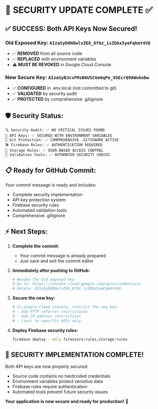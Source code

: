 # 🔐 SECURITY UPDATE COMPLETE ✅

## ✅ **SUCCESS: Both API Keys Now Secured!**

### **Old Exposed Key**: `AIzaSyD8NOwlvZE6_6fAz_isZDAx5yeFqkmt4VQ`
- ✅ **REMOVED** from all source code
- ✅ **REPLACED** with environment variables
- ⚠️ **MUST BE REVOKED** in Google Cloud Console

### **New Secure Key**: `AIzaSyBJcvFMsB6USCGe6qPe_VGEcrQ9AWuhobw`
- ✅ **CONFIGURED** in .env.local (not committed to git)
- ✅ **VALIDATED** by security audit
- ✅ **PROTECTED** by comprehensive .gitignore

## 🛡️ **Security Status:**
```
🔍 Security Audit: ✅ NO CRITICAL ISSUES FOUND
🔐 API Keys: ✅ SECURED WITH ENVIRONMENT VARIABLES
🚫 Git Protection: ✅ COMPREHENSIVE .GITIGNORE ACTIVE
🛠️ Firebase Rules: ✅ AUTHENTICATION REQUIRED
📁 Storage Rules: ✅ USER-BASED ACCESS CONTROL
🔧 Validation Tools: ✅ AUTOMATED SECURITY CHECKS
```

## 📋 **Ready for GitHub Commit:**

Your commit message is ready and includes:
- Complete security implementation
- API key protection system
- Firebase security rules
- Automated validation tools
- Comprehensive .gitignore

## ⚡ **Next Steps:**

1. **Complete the commit:**
   - Your commit message is already prepared
   - Just save and exit the commit editor

2. **Immediately after pushing to GitHub:**
   ```bash
   # Revoke the old exposed key
   # Go to: https://console.cloud.google.com/apis/credentials
   # Delete: AIzaSyD8NOwlvZE6_6fAz_isZDAx5yeFqkmt4VQ
   ```

3. **Secure the new key:**
   ```bash
   # In Google Cloud Console, restrict the new key:
   # - Add HTTP referrer restrictions
   # - Add IP address restrictions
   # - Limit to specific APIs only
   ```

4. **Deploy Firebase security rules:**
   ```bash
   firebase deploy --only firestore:rules,storage:rules
   ```

## 🎉 **SECURITY IMPLEMENTATION COMPLETE!**

Both API keys are now properly secured:
- Source code contains no hardcoded credentials
- Environment variables protect sensitive data
- Firebase rules require authentication
- Automated tools prevent future security issues

**Your application is now secure and ready for production!** 🚀
